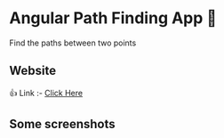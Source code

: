 # Angular Path Finding App 🥳

Find the paths between two points

## Website

👍 Link :- <a href="https://nishansanjeewa.github.io/angular_path_finding_app/">Click Here</a>

## Some screenshots

